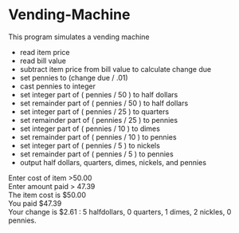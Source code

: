 # Vending-Machine
This program simulates a vending machine
* read item price
 * read bill value
 * subtract item price from bill value to calculate change due
 * set pennies to (change due / .01)
 * cast pennies to integer
 * set integer   part of ( pennies / 50 ) to half dollars
 * set remainder part of ( pennies / 50 ) to half dollars
 * set integer   part of ( pennies / 25 ) to quarters
 * set remainder part of ( pennies / 25 ) to pennies
 * set integer   part of ( pennies / 10 ) to dimes
 * set remainder part of ( pennies / 10 ) to pennies
 * set integer   part of ( pennies /  5 ) to nickels
 * set remainder part of ( pennies /  5 ) to pennies 
 * output half dollars, quarters, dimes, nickels, and pennies
 
 Enter cost of item >50.00<br />
Enter amount paid > 47.39<br />
The item cost is $50.00<br />
You paid $47.39<br />
Your change is $2.61 : 5 halfdollars, 0 quarters, 1 dimes, 2 nickles, 0 pennies.<br />
 
 
